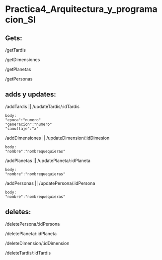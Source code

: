 # Practica4_Arquitectura_y_programacion_SI
## Gets:

  /getTardis
  
  /getDimensiones
  
  /getPlanetas
  
  /getPersonas

## adds y updates:
  /addTardis || /updateTardis/:idTardis
  
    body:
    "epoca":"numero"
    "generacion":"numero"
    "camuflaje":"x"
  /addDimensiones || /updateDimension/:idDimesion
  
    body:
    "nombre":"nombrequequieras"
  /addPlanetas || /updatePlaneta/:idPlaneta
  
    body:
    "nombre":"nombrequequieras"
  /addPersonas || /updatePersona/:idPersona
  
    body:
    "nombre":"nombrequequieras"

## deletes:
  /deletePersona/:idPersona
  
  /deletePlaneta/:idPlaneta
  
  /deleteDimension/:idDimension
  
  /deleteTardis/:idTardis
